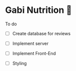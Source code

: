 # Gabi Nutrition 🥙

To do 

- [ ] Create database for reviews
- [ ] Implement server
- [ ] Implement Front-End 
- [ ] Styling 



